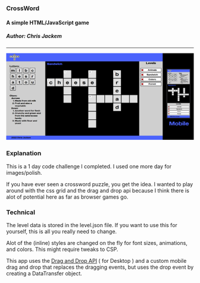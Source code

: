 ### CrossWord
#### A simple HTML/JavaScript game  
##### Author: Chris Jackem
---  

![screenshot](screenshot.png?raw=true "CrossWord Screenshot")

### Explanation  
This is a 1 day code challenge I completed. I used one more day for images/polish.

If you have ever seen a crossword puzzle, you get the idea. I wanted to play around with the css grid and the drag and drop api because I think there is alot of potential here as far as browser games go.

### Technical
The level data is stored in the level.json file. If you want to use this for yourself, this is all you really need to change.

Alot of the (inline) styles are changed on the fly for font sizes, animations, and colors. This might require tweaks to CSP.

This app uses the [Drag and Drop API](https://developer.mozilla.org/en-US/docs/Web/API/HTML_Drag_and_Drop_API) ( for Desktop ) and a custom mobile drag and drop that replaces the dragging events, but uses the drop event by creating a DataTransfer object.
